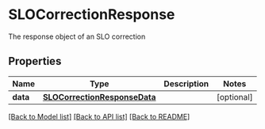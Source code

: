# SLOCorrectionResponse

The response object of an SLO correction
## Properties
Name | Type | Description | Notes
------------ | ------------- | ------------- | -------------
**data** | [**SLOCorrectionResponseData**](SLOCorrectionResponseData.md) |  | [optional] 

[[Back to Model list]](README.md#documentation-for-models) [[Back to API list]](README.md#documentation-for-api-endpoints) [[Back to README]](README.md)


